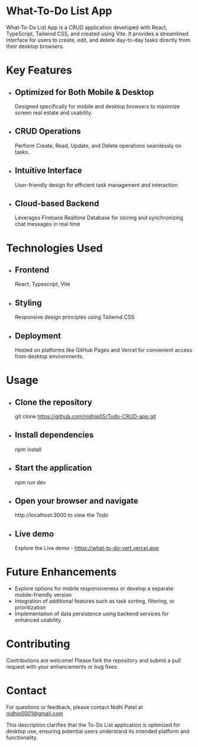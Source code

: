# What-To-Do List App

What-To-Do List App is a CRUD application developed with React, TypeScript, Tailwind CSS, and created using Vite. It provides a streamlined interface for users to create, edit, and delete day-to-day tasks directly from their desktop browsers.


# Key Features

- ## Optimized for Both Mobile & Desktop
  Designed specifically for mobile and desktop browsers to maximize screen real estate and usability.
- ## CRUD Operations
  Perform Create, Read, Update, and Delete operations seamlessly on tasks.
- ## Intuitive Interface
  User-friendly design for efficient task management and interaction.
- ## Cloud-based Backend
  Leverages Firebase Realtime Database for storing and synchronizing chat messages in real time


# Technologies Used

 - ## Frontend
   React, Typescript, Vite
 - ## Styling
   Responsive design principles using Tailwind CSS
 - ## Deployment
   Hosted on platforms like GitHub Pages and Vercel for convenient access from desktop environments.


# Usage

 - ## Clone the repository
   git clone https://github.com/nidhip05/Todo-CRUD-app.git
 - ## Install dependencies
   npm install
 - ## Start the application
   npm run dev
 - ## Open your browser and navigate
   http://localhost:3000 to view the Todo
 - ## Live demo
   Explore the Live demo - https://what-to-do-vert.vercel.app


# Future Enhancements

 - Explore options for mobile responsiveness or develop a separate mobile-friendly version
 - Integration of additional features such as task sorting, filtering, or prioritization
 - Implementation of data persistence using backend services for enhanced usability


# Contributing

Contributions are welcome! Please fork the repository and submit a pull request with your enhancements or bug fixes.


# Contact
For questions or feedback, please contact Nidhi Patel at nidhip5001@gmail.com

This description clarifies that the To-Do List application is optimized for desktop use, ensuring potential users understand its intended platform and functionality.

   
